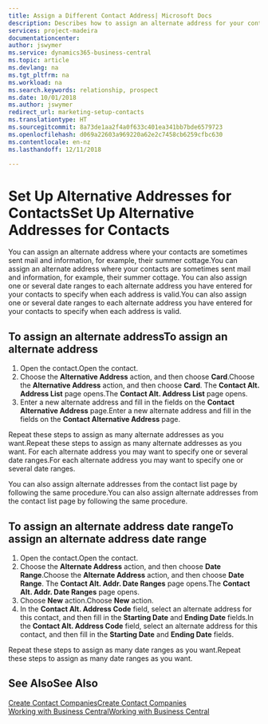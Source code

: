 ```yaml
---
title: Assign a Different Contact Address| Microsoft Docs
description: Describes how to assign an alternate address for your contacts or prospects, where they are sometimes sent information.
services: project-madeira
documentationcenter: 
author: jswymer
ms.service: dynamics365-business-central
ms.topic: article
ms.devlang: na
ms.tgt_pltfrm: na
ms.workload: na
ms.search.keywords: relationship, prospect
ms.date: 10/01/2018
ms.author: jswymer
redirect_url: marketing-setup-contacts
ms.translationtype: HT
ms.sourcegitcommit: 8a73de1aa2f4a0f633c401ea341bb7bde6579723
ms.openlocfilehash: d069a22603a969220a62e2c7458cb6259cfbc630
ms.contentlocale: en-nz
ms.lasthandoff: 12/11/2018

---
```

# <a name="set-up-alternative-addresses-for-contacts"></a><span data-ttu-id="bce0e-103">Set Up Alternative Addresses for Contacts</span><span class="sxs-lookup"><span data-stu-id="bce0e-103">Set Up Alternative Addresses for Contacts</span></span>
<span data-ttu-id="bce0e-104">You can assign an alternate address where your contacts are sometimes sent mail and information, for example, their summer cottage.</span><span class="sxs-lookup"><span data-stu-id="bce0e-104">You can assign an alternate address where your contacts are sometimes sent mail and information, for example, their summer cottage.</span></span> <span data-ttu-id="bce0e-105">You can also assign one or several date ranges to each alternate address you have entered for your contacts to specify when each address is valid.</span><span class="sxs-lookup"><span data-stu-id="bce0e-105">You can also assign one or several date ranges to each alternate address you have entered for your contacts to specify when each address is valid.</span></span>

## <a name="to-assign-an-alternate-address"></a><span data-ttu-id="bce0e-106">To assign an alternate address</span><span class="sxs-lookup"><span data-stu-id="bce0e-106">To assign an alternate address</span></span>
1. <span data-ttu-id="bce0e-107">Open the contact.</span><span class="sxs-lookup"><span data-stu-id="bce0e-107">Open the contact.</span></span>
2. <span data-ttu-id="bce0e-108">Choose the **Alternative Address** action, and then choose **Card**.</span><span class="sxs-lookup"><span data-stu-id="bce0e-108">Choose the **Alternative Address** action, and then choose **Card**.</span></span> <span data-ttu-id="bce0e-109">The **Contact Alt. Address List** page opens.</span><span class="sxs-lookup"><span data-stu-id="bce0e-109">The **Contact Alt. Address List** page opens.</span></span>
3. <span data-ttu-id="bce0e-110">Enter a new alternate address and fill in the fields on the **Contact Alternative Address** page.</span><span class="sxs-lookup"><span data-stu-id="bce0e-110">Enter a new alternate address and fill in the fields on the **Contact Alternative Address** page.</span></span>

<span data-ttu-id="bce0e-111">Repeat these steps to assign as many alternate addresses as you want.</span><span class="sxs-lookup"><span data-stu-id="bce0e-111">Repeat these steps to assign as many alternate addresses as you want.</span></span> <span data-ttu-id="bce0e-112">For each alternate address you may want to specify one or several date ranges.</span><span class="sxs-lookup"><span data-stu-id="bce0e-112">For each alternate address you may want to specify one or several date ranges.</span></span>

<span data-ttu-id="bce0e-113">You can also assign alternate addresses from the contact list page by following the same procedure.</span><span class="sxs-lookup"><span data-stu-id="bce0e-113">You can also assign alternate addresses from the contact list page by following the same procedure.</span></span>

## <a name="to-assign-an-alternate-address-date-range"></a><span data-ttu-id="bce0e-114">To assign an alternate address date range</span><span class="sxs-lookup"><span data-stu-id="bce0e-114">To assign an alternate address date range</span></span>
1. <span data-ttu-id="bce0e-115">Open the contact.</span><span class="sxs-lookup"><span data-stu-id="bce0e-115">Open the contact.</span></span>
2. <span data-ttu-id="bce0e-116">Choose the **Alternate Address** action, and then choose **Date Range**.</span><span class="sxs-lookup"><span data-stu-id="bce0e-116">Choose the **Alternate Address** action, and then choose **Date Range**.</span></span> <span data-ttu-id="bce0e-117">The **Contact Alt. Addr. Date Ranges** page opens.</span><span class="sxs-lookup"><span data-stu-id="bce0e-117">The **Contact Alt. Addr. Date Ranges** page opens.</span></span>
3. <span data-ttu-id="bce0e-118">Choose **New** action.</span><span class="sxs-lookup"><span data-stu-id="bce0e-118">Choose **New** action.</span></span>
4. <span data-ttu-id="bce0e-119">In the **Contact Alt. Address Code** field, select an alternate address for this contact, and then fill in the **Starting Date** and **Ending Date** fields.</span><span class="sxs-lookup"><span data-stu-id="bce0e-119">In the **Contact Alt. Address Code** field, select an alternate address for this contact, and then fill in the **Starting Date** and **Ending Date** fields.</span></span>

<span data-ttu-id="bce0e-120">Repeat these steps to assign as many date ranges as you want.</span><span class="sxs-lookup"><span data-stu-id="bce0e-120">Repeat these steps to assign as many date ranges as you want.</span></span>

## <a name="see-also"></a><span data-ttu-id="bce0e-121">See Also</span><span class="sxs-lookup"><span data-stu-id="bce0e-121">See Also</span></span>
[<span data-ttu-id="bce0e-122">Create Contact Companies</span><span class="sxs-lookup"><span data-stu-id="bce0e-122">Create Contact Companies</span></span>](marketing-create-contact-companies.md)  
[<span data-ttu-id="bce0e-123">Working with Business Central</span><span class="sxs-lookup"><span data-stu-id="bce0e-123">Working with Business Central</span></span>](ui-work-product.md)

